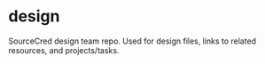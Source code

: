 # design
SourceCred design team repo. Used for design files, links to related resources, and projects/tasks.
